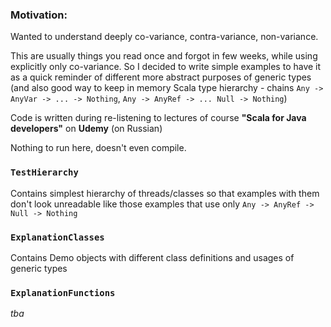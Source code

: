 ### Motivation:

Wanted to understand deeply co-variance, contra-variance, non-variance.

This are usually things you read once and forgot in few weeks, while using explicitly
only co-variance. So I decided to write simple examples to have it as a quick reminder of 
different more abstract purposes of generic types (and also good way to keep in memory Scala 
type hierarchy - chains `Any -> AnyVar -> ... -> Nothing`, `Any -> AnyRef -> ... Null -> Nothing`)

Code is written during re-listening to lectures of course **"Scala for Java developers"** on **Udemy** 
(on Russian)

Nothing to run here, doesn't even compile.

### `TestHierarchy`
Contains simplest hierarchy of threads/classes so that examples with 
them don't look unreadable like those examples that use only
`Any -> AnyRef -> Null -> Nothing`

### `ExplanationClasses`
Contains Demo objects with different class definitions and usages of generic types

### `ExplanationFunctions`
_tba_
